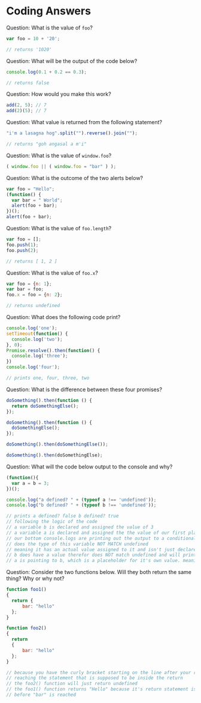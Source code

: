 # Coding Answers

Question: What is the value of `foo`?
```javascript
var foo = 10 + '20';

// returns '1020'
```

Question: What will be the output of the code below?
```javascript
console.log(0.1 + 0.2 == 0.3);

// returns false
```

Question: How would you make this work?
```javascript
add(2, 5); // 7
add(2)(5); // 7
```

Question: What value is returned from the following statement?
```javascript
"i'm a lasagna hog".split("").reverse().join("");

// returns "goh angasal a m'i"
```

Question: What is the value of `window.foo`?
```javascript
( window.foo || ( window.foo = "bar" ) );
```

Question: What is the outcome of the two alerts below?
```javascript
var foo = "Hello";
(function() {
  var bar = " World";
  alert(foo + bar);
})();
alert(foo + bar);
```

Question: What is the value of `foo.length`?
```javascript
var foo = [];
foo.push(1);
foo.push(2);

// returns [ 1, 2 ]
```

Question: What is the value of `foo.x`?
```javascript
var foo = {n: 1};
var bar = foo;
foo.x = foo = {n: 2};

// returns undefined
```

Question: What does the following code print?
```javascript
console.log('one');
setTimeout(function() {
  console.log('two');
}, 0);
Promise.resolve().then(function() {
  console.log('three');
})
console.log('four');

// prints one, four, three, two
```

Question: What is the difference between these four promises?
```javascript
doSomething().then(function () {
  return doSomethingElse();
});

doSomething().then(function () {
  doSomethingElse();
});

doSomething().then(doSomethingElse());

doSomething().then(doSomethingElse);
```

Question: What will the code below output to the console and why?
```javascript
(function(){
  var a = b = 3;
})();

console.log("a defined? " + (typeof a !== 'undefined'));
console.log("b defined? " + (typeof b !== 'undefined'));

// prints a defined? false b defined? true 
// following the logic of the code
// a variable b is declared and assigned the value of 3
// a variable a is declared and assigned the the value of our first placeholder, b
// our bottom console.logs are printing out the output to a conditional 
// does the type of this variable NOT MATCH undefined
// meaning it has an actual value assigned to it and isn't just declared
// b does have a value therefor does NOT match undefined and will print "true"
// a is pointing to b, which is a placeholder for it's own value. meaning as far as the machine can tell, a is undefined 


```

Question: Consider the two functions below. Will they both return the same thing? Why or why not?
```javascript
function foo1()
{
  return {
      bar: "hello"
  };
}

function foo2()
{
  return
  {
      bar: "hello"
  };
}

// because you have the curly bracket starting on the line after your return statement the function stops executing before 
// reaching the statement that is supposed to be inside the return
// the foo2() function will just return undefined 
// the foo1() function returns "Hello" because it's return statement is correctly structured and the program doesn't stop 
// before "bar" is reached
```
